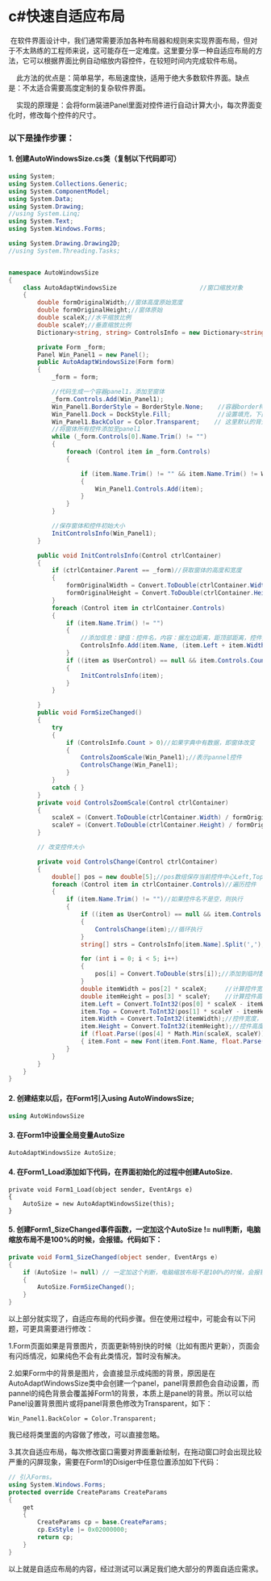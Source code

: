 ﻿# c#快速自适应布局
 在软件界面设计中，我们通常需要添加各种布局器和规则来实现界面布局，但对于不太熟练的工程师来说，这可能存在一定难度。这里要分享一种自适应布局的方法，它可以根据界面比例自动缩放内容控件，在较短时间内完成软件布局。

    此方法的优点是：简单易学，布局速度快，适用于绝大多数软件界面。缺点是：不太适合需要高度定制的复杂软件界面。

    实现的原理是：会将form装进Panel里面对控件进行自动计算大小，每次界面变化时，修改每个控件的尺寸。

### 以下是操作步骤：
#### 1. 创建AutoWindowsSize.cs类（复制以下代码即可） 
```c#
using System;
using System.Collections.Generic;
using System.ComponentModel;
using System.Data;
using System.Drawing;
//using System.Linq;
using System.Text;
using System.Windows.Forms;

using System.Drawing.Drawing2D;
//using System.Threading.Tasks;


namespace AutoWindowsSize
{
    class AutoAdaptWindowsSize                       //窗口缩放对象
    {
        double formOriginalWidth;//窗体高度原始宽度
        double formOriginalHeight;//窗体原始
        double scaleX;//水平缩放比例
        double scaleY;//垂直缩放比例
        Dictionary<string, string> ControlsInfo = new Dictionary<string, string>();//控件中心Left,Top,控件Width,控件Height,控件字体Size

        private Form _form;
        Panel Win_Panel1 = new Panel();
        public AutoAdaptWindowsSize(Form form)
        {
            _form = form;

            //代码生成一个容器panel1，添加至窗体
            _form.Controls.Add(Win_Panel1);
            Win_Panel1.BorderStyle = BorderStyle.None;    //容器border样式
            Win_Panel1.Dock = DockStyle.Fill;             //设置填充，下面添加控件至容器完成后，容器会填充窗口
            Win_Panel1.BackColor = Color.Transparent;    // 这里默认的背景颜色是form的背景颜色，如果form页面时图片，需要将这里的颜色设置成透明，否则会被覆盖。
            //将窗体所有控件添加至panel1
            while (_form.Controls[0].Name.Trim() != "")
            {
                foreach (Control item in _form.Controls)
                {

                    if (item.Name.Trim() != "" && item.Name.Trim() != Win_Panel1.Name.Trim())
                    {
                        Win_Panel1.Controls.Add(item);
                    }
                }
            }

            //保存窗体和控件初始大小
            InitControlsInfo(Win_Panel1);
        }

        public void InitControlsInfo(Control ctrlContainer)
        {
            if (ctrlContainer.Parent == _form)//获取窗体的高度和宽度
            {
                formOriginalWidth = Convert.ToDouble(ctrlContainer.Width);
                formOriginalHeight = Convert.ToDouble(ctrlContainer.Height);
            }
            foreach (Control item in ctrlContainer.Controls)
            {
                if (item.Name.Trim() != "")
                {
                    //添加信息：键值：控件名，内容：据左边距离，距顶部距离，控件宽度，控件高度，控件字体。
                    ControlsInfo.Add(item.Name, (item.Left + item.Width / 2) + "," + (item.Top + item.Height / 2) + "," + item.Width + "," + item.Height + "," + item.Font.Size);
                }
                if ((item as UserControl) == null && item.Controls.Count > 0)
                {
                    InitControlsInfo(item);
                }
            }

        }
        public void FormSizeChanged()
        {
            try
            {
                if (ControlsInfo.Count > 0)//如果字典中有数据，即窗体改变
                {
                    ControlsZoomScale(Win_Panel1);//表示pannel控件
                    ControlsChange(Win_Panel1);
                }
            }
            catch { }
        }
        private void ControlsZoomScale(Control ctrlContainer)
        {
            scaleX = (Convert.ToDouble(ctrlContainer.Width) / formOriginalWidth);
            scaleY = (Convert.ToDouble(ctrlContainer.Height) / formOriginalHeight);
        }

        // 改变控件大小

        private void ControlsChange(Control ctrlContainer)
        {
            double[] pos = new double[5];//pos数组保存当前控件中心Left,Top,控件Width,控件Height,控件字体Size
            foreach (Control item in ctrlContainer.Controls)//遍历控件
            {
                if (item.Name.Trim() != "")//如果控件名不是空，则执行
                {
                    if ((item as UserControl) == null && item.Controls.Count > 0)//如果不是自定义控件
                    {
                        ControlsChange(item);//循环执行
                    }
                    string[] strs = ControlsInfo[item.Name].Split(',');//从字典中查出的数据，以‘，’分割成字符串组

                    for (int i = 0; i < 5; i++)
                    {
                        pos[i] = Convert.ToDouble(strs[i]);//添加到临时数组
                    }
                    double itemWidth = pos[2] * scaleX;     //计算控件宽度，double类型
                    double itemHeight = pos[3] * scaleY;    //计算控件高度
                    item.Left = Convert.ToInt32(pos[0] * scaleX - itemWidth / 2);//计算控件距离左边距离
                    item.Top = Convert.ToInt32(pos[1] * scaleY - itemHeight / 2);//计算控件距离顶部距离
                    item.Width = Convert.ToInt32(itemWidth);//控件宽度，int类型
                    item.Height = Convert.ToInt32(itemHeight);//控件高度
                    if (float.Parse((pos[4] * Math.Min(scaleX, scaleY)).ToString()) != 0)         //缩放字体大小不能为0
                    { item.Font = new Font(item.Font.Name, float.Parse((pos[4] * Math.Min(scaleX, scaleY)).ToString())); }  //字体
                }
            }
        }
    }
}
```
#### 2. 创建结束以后，在Form1引入using AutoWindowsSize;
```c#
using AutoWindowsSize
```

#### 3. 在Form1中设置全局变量AutoSize
```c#
AutoAdaptWindowsSize AutoSize;
```

#### 4. 在Form1_Load添加如下代码，在界面初始化的过程中创建AutoSize.
```
private void Form1_Load(object sender, EventArgs e)
{
    AutoSize = new AutoAdaptWindowsSize(this);
} 
```

#### 5. 创建Form1_SizeChanged事件函数，一定加这个AutoSize != null判断，电脑缩放布局不是100%的时候，会报错。代码如下： 
```c#
private void Form1_SizeChanged(object sender, EventArgs e)
{
    if (AutoSize != null) // 一定加这个判断，电脑缩放布局不是100%的时候，会报错
    {
        AutoSize.FormSizeChanged();
    }
} 
```
以上部分就实现了，自适应布局的代码步骤。但在使用过程中，可能会有以下问题，可更具需要进行修改：

1.Form页面如果是背景图片，页面更新特别快的时候（比如有图片更新），页面会有闪烁情况，如果纯色不会有此类情况，暂时没有解决。

2.如果Form中的背景是图片，会直接显示成纯图的背景，原因是在AutoAdaptWindowsSize类中会创建一个panel，panel背景颜色会自动设置，而pannel的纯色背景会覆盖掉Form1的背景，本质上是panel的背景。所以可以给Panel设置背景图片或将panel背景色修改为Transparent，如下： 
```
Win_Panel1.BackColor = Color.Transparent;
```
我已经将类里面的内容做了修改，可以直接忽略。

3.其次自适应布局，每次修改窗口需要对界面重新绘制，在拖动窗口时会出现比较严重的闪屏现象，需要在Form1的Disiger中任意位置添加如下代码：
```c#
// 引入Forms。
using System.Windows.Forms;
protected override CreateParams CreateParams
{
    get
    {
        CreateParams cp = base.CreateParams;
        cp.ExStyle |= 0x02000000;
        return cp;
    }
} 
```

以上就是自适应布局的内容，经过测试可以满足我们绝大部分的界面自适应需求。